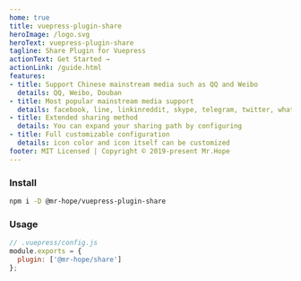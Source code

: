 ```yaml
---
home: true
title: vuepress-plugin-share
heroImage: /logo.svg
heroText: vuepress-plugin-share
tagline: Share Plugin for Vuepress
actionText: Get Started →
actionLink: /guide.html
features:
- title: Support Chinese mainstream media such as QQ and Weibo
  details: QQ, Weibo, Douban
- title: Most popular mainstream media support
  details: facebook, line, linkinreddit, skype, telegram, twitter, whatsapp
- title: Extended sharing method
  details: You can expand your sharing path by configuring
- title: Full customizable configuration
  details: icon color and icon itself can be customized
footer: MIT Licensed | Copyright © 2019-present Mr.Hope
---
```


### Install

```bash
npm i -D @mr-hope/vuepress-plugin-share
```

### Usage

```js
// .vuepress/config.js
module.exports = {
  plugin: ['@mr-hope/share']
};
```
